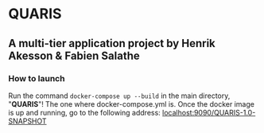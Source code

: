# QUARIS

## A multi-tier application project by Henrik Akesson & Fabien Salathe

### How to launch
Run the command `docker-compose up --build` in the main directory, "**QUARIS**"! The one where docker-compose.yml is.
Once the docker image is up and running, go to the following address: [localhost:9090/QUARIS-1.0-SNAPSHOT](localhost:9090/QUARIS-1.0-SNAPSHOT)
